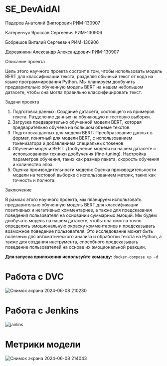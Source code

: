 # SE_DevAidAI

Падеров Анатолий Викторович РИМ-130907  

Катеренчук Ярослав Сергеевич РИМ-130906​

Бобрешов Виталий Сергеевич РИМ-130906  

Деревянкин Александр Александрович РИМ-130907


Описание проекта

Цель этого научного проекта состоит в том, чтобы использовать модель BERT для классификации текста, разделяя обычный текст от кода на языке программирования Python. Мы планируем дообучить предварительно обученную модель BERT на нашем небольшом датасете, чтобы она могла правильно классифицировать текст.

Задачи проекта

1. Подготовка данных: Создание датасета, состоящего из примеров текста. Разделение данных на обучающую и тестовую выборки.
2. Загрузка предварительно обученной модели BERT, которая предварительно обучена на большом объеме текстов.
3. Подготовка данных для модели BERT: Преобразование данных в формат, понятный для модели BERT, с использованием токенизатора и добавлением специальных токенов.
4. Обучение модели BERT: Дообучение модели на нашем датасете с использованием техники дообучения (fine-tuning). Настройка параметров обучения, таких как размер пакета, скорость обучения и количество эпох.
5. Оценка производительности модели: Оценка производительности модели на тестовой выборке с использованием метрик, таких как точность и полнота.

Заключение

В рамках этого научного проекта, мы планируем использовать предварительно обученную модель BERT для классификации позитивных и негативных комментариев, а также для предсказания поведения пользователя на основании суммарных эмоций. Мы будем дообучать модель на нашем датасете, чтобы она смогла точно определять эмоциональную окраску комментариев и предсказывать возможное поведение пользователя. Это исследование может быть полезным для автоматического анализа и обработки текста на Python, а также для создания инструмента, способного предсказывать поведение пользователей на основе их эмоциональной реакции.

<b>Для запуска приложения используйте команду:</b> <code>docker-compose up -d</code> 

# Работа с DVC
![Снимок экрана 2024-06-08 210230](https://github.com/BandrD/PI_practice/assets/118203209/7184a261-614d-4f8a-8a5a-42882ec51334)

# Работа с Jenkins 

![janlins](https://github.com/BandrD/PI_practice/assets/118203209/dc8878b5-4197-4141-9feb-d029210bbf79)

# Метрики модели

![Снимок экрана 2024-06-08 214043](https://github.com/BandrD/PI_practice/assets/118203209/6d855be5-fa58-4cf0-b040-9ebdebdf3b28)

